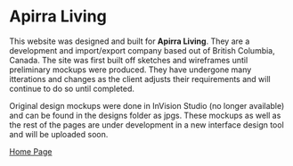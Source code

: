 # Apirra Living



This website was designed and built for **Apirra Living**. They are a development 
and import/export company based out of British Columbia, Canada. The site was first 
built off sketches and wireframes until preliminary mockups were produced. They have 
undergone many itterations and changes as the client adjusts their requirements and 
will continue to do so until completed. 

Original design mockups were done in InVision Studio (no longer available) and can be found 
in the designs folder as jpgs. These mockups as well as the rest of the pages are under
development in a new interface design tool and will be uploaded soon. 

[Home Page](designs/HomePage.jpg)
